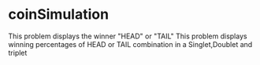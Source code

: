 # coinSimulation
This problem displays the winner "HEAD" or "TAIL"
This problem displays winning percentages of HEAD or TAIL
combination in a Singlet,Doublet and triplet
